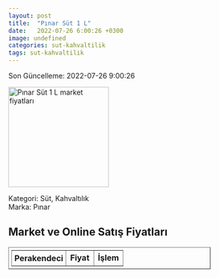```yaml
---
layout: post
title:  "Pınar Süt 1 L"
date:   2022-07-26 6:00:26 +0300
image: undefined
categories: sut-kahvaltilik
tags: sut-kahvaltilik
---
```


Son Güncelleme: 2022-07-26 9:00:26

<img src="undefined" width="200" alt="Pınar Süt 1 L market fiyatları" />

Kategori: Süt, Kahvaltılık
<br />
Marka: Pınar

<h2>Market ve Online Satış Fiyatları</h2>

<table border="1" style="padding: 5px;width:80%;">
  <tr>
    <td style="padding: 5px;"><strong>Perakendeci</strong></td>
    <td><strong>Fiyat</strong></td>
    <td><strong>İşlem</strong></td>
  </tr>
  
</table>
